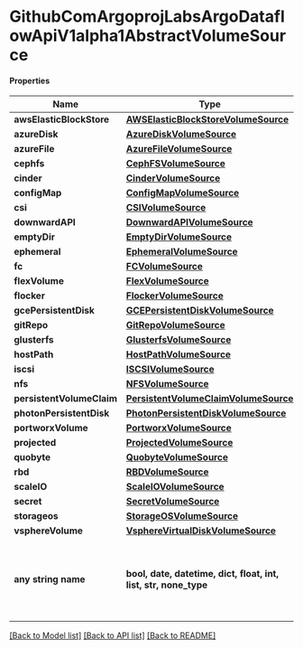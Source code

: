 # GithubComArgoprojLabsArgoDataflowApiV1alpha1AbstractVolumeSource

#### Properties
Name | Type | Description | Notes
------------ | ------------- | ------------- | -------------
**awsElasticBlockStore** | [**AWSElasticBlockStoreVolumeSource**](AWSElasticBlockStoreVolumeSource.md) |  | [optional] 
**azureDisk** | [**AzureDiskVolumeSource**](AzureDiskVolumeSource.md) |  | [optional] 
**azureFile** | [**AzureFileVolumeSource**](AzureFileVolumeSource.md) |  | [optional] 
**cephfs** | [**CephFSVolumeSource**](CephFSVolumeSource.md) |  | [optional] 
**cinder** | [**CinderVolumeSource**](CinderVolumeSource.md) |  | [optional] 
**configMap** | [**ConfigMapVolumeSource**](ConfigMapVolumeSource.md) |  | [optional] 
**csi** | [**CSIVolumeSource**](CSIVolumeSource.md) |  | [optional] 
**downwardAPI** | [**DownwardAPIVolumeSource**](DownwardAPIVolumeSource.md) |  | [optional] 
**emptyDir** | [**EmptyDirVolumeSource**](EmptyDirVolumeSource.md) |  | [optional] 
**ephemeral** | [**EphemeralVolumeSource**](EphemeralVolumeSource.md) |  | [optional] 
**fc** | [**FCVolumeSource**](FCVolumeSource.md) |  | [optional] 
**flexVolume** | [**FlexVolumeSource**](FlexVolumeSource.md) |  | [optional] 
**flocker** | [**FlockerVolumeSource**](FlockerVolumeSource.md) |  | [optional] 
**gcePersistentDisk** | [**GCEPersistentDiskVolumeSource**](GCEPersistentDiskVolumeSource.md) |  | [optional] 
**gitRepo** | [**GitRepoVolumeSource**](GitRepoVolumeSource.md) |  | [optional] 
**glusterfs** | [**GlusterfsVolumeSource**](GlusterfsVolumeSource.md) |  | [optional] 
**hostPath** | [**HostPathVolumeSource**](HostPathVolumeSource.md) |  | [optional] 
**iscsi** | [**ISCSIVolumeSource**](ISCSIVolumeSource.md) |  | [optional] 
**nfs** | [**NFSVolumeSource**](NFSVolumeSource.md) |  | [optional] 
**persistentVolumeClaim** | [**PersistentVolumeClaimVolumeSource**](PersistentVolumeClaimVolumeSource.md) |  | [optional] 
**photonPersistentDisk** | [**PhotonPersistentDiskVolumeSource**](PhotonPersistentDiskVolumeSource.md) |  | [optional] 
**portworxVolume** | [**PortworxVolumeSource**](PortworxVolumeSource.md) |  | [optional] 
**projected** | [**ProjectedVolumeSource**](ProjectedVolumeSource.md) |  | [optional] 
**quobyte** | [**QuobyteVolumeSource**](QuobyteVolumeSource.md) |  | [optional] 
**rbd** | [**RBDVolumeSource**](RBDVolumeSource.md) |  | [optional] 
**scaleIO** | [**ScaleIOVolumeSource**](ScaleIOVolumeSource.md) |  | [optional] 
**secret** | [**SecretVolumeSource**](SecretVolumeSource.md) |  | [optional] 
**storageos** | [**StorageOSVolumeSource**](StorageOSVolumeSource.md) |  | [optional] 
**vsphereVolume** | [**VsphereVirtualDiskVolumeSource**](VsphereVirtualDiskVolumeSource.md) |  | [optional] 
**any string name** | **bool, date, datetime, dict, float, int, list, str, none_type** | any string name can be used but the value must be the correct type | [optional]

[[Back to Model list]](../README.md#documentation-for-models) [[Back to API list]](../README.md#documentation-for-api-endpoints) [[Back to README]](../README.md)

